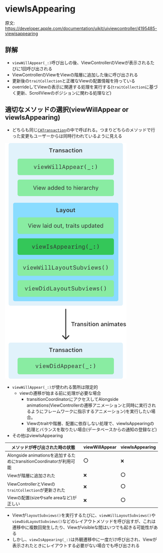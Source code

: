 # viewIsAppearing

原文: https://developer.apple.com/documentation/uikit/uiviewcontroller/4195485-viewisappearing

## 詳解

- `viewWillAppear(_:)`呼び出しの後、ViewControllerのViewが表示されるたびに1回呼び出される
- ViewControllerのViewをViewの階層に追加した後に呼び出される
- 更新後の`traitCollection`と正確なViewの配置情報を持っている
- overrideしてViewの表示に関連する処理を実行する(`traitCollection`に基づく更新、ScrollViewのポジションに関わる処理など)

## 適切なメソッドの選択(viewWillAppear or viewIsAppearing)

- どちらも同じ[`CATransaction`](https://developer.apple.com/documentation/quartzcore/catransaction)の中で呼ばれる。つまりどちらのメソッドで行った変更もユーザーからは同時行われているように見える

<img src="./images/viewIsAppearing.png" width="400">

- `viewWillAppear(_:)`が使われる箇所は限定的
  - viewの遷移が始まる前に処理が必要な場合
    -  transitionCoordinatorにアクセスしてAlongside animations(ViewControllerの遷移アニメーションと同時に実行されるようにフレームワークに指示するアニメーション)を実行したい場合。
    -  Viewのtraitや階層、配置に依存しない処理で、viewIsAppearingの処理とバランスを取りたい場合(データベースからの通知の登録など)
- その他はviewIsAppearing

| メソッドが呼び出された時の状態                           | viewWillAppear | viewIsAppearing |
|-----------------------------------------------------|--------------|------------|
| Alongside animationsを追加するためにtransitionCoordinatorが利用可能                    | ⭕️     | ❌ |
| Viewが階層に追加された                         | ❌       | ⭕️ |
| ViewControllerとViewの`traitCollection`が更新された                         | ❌       | ⭕️ |
| Viewの配置(sizeやsafe areaなど)が正しい                         | ❌       | ⭕️ |

- Viewが`layoutSubviews()`を実行するたびに、`viewWillLayoutSubviews()`や`viewDidLayoutSubviews()`などのレイアウトメソッドを呼び出すが、これは遷移中に複数回発生したり、Viewがvisibleな間はいつでも起きる可能性がある
- しかし、`viewIsAppearing(_:)`は外観遷移中に一度だけ呼び出され、Viewが表示されたときにレイアウトする必要がない場合でも呼び出される
